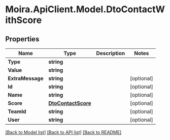 # Moira.ApiClient.Model.DtoContactWithScore

## Properties

Name | Type | Description | Notes
------------ | ------------- | ------------- | -------------
**Type** | **string** |  | 
**Value** | **string** |  | 
**ExtraMessage** | **string** |  | [optional] 
**Id** | **string** |  | [optional] 
**Name** | **string** |  | [optional] 
**Score** | [**DtoContactScore**](DtoContactScore.md) |  | [optional] 
**TeamId** | **string** |  | [optional] 
**User** | **string** |  | [optional] 

[[Back to Model list]](../../README.md#documentation-for-models) [[Back to API list]](../../README.md#documentation-for-api-endpoints) [[Back to README]](../../README.md)

